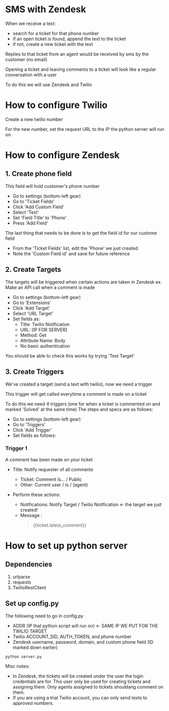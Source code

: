 # SMS with Zendesk 

When we receive a text:
- search for a ticket for that phone number
- if an open ticket is found, append the text to the ticket
- if not, create a new ticket with the text

Replies to that ticket from an agent would be received by sms by the customer (no email)

Opening a ticket and leaving comments to a ticket will look like a regular conversation with a user

To do this we will use Zendesk and Twilio

# How to configure Twilio

Create a new twilio number

For the new number, set the request URL to the IP the python server will run on

# How to configure Zendesk

## 1. Create phone field ##
This field will hold customer's phone number

- Go to settings (bottom-left gear)
- Go to 'Ticket Fields'
- Click 'Add Custom Field'
- Select 'Text'
- Set 'Field Title' to 'Phone'
- Press 'Add Field'

The last thing that needs to be done is to get the field id for our custome field
- From the 'Ticket Fields' list, edit the 'Phone' we just created
- Note the 'Custom Field id' and save for future reference


## 2. Create Targets ##
The targets will be triggered when certain actions are taken in Zendesk ex. Make an API call when a comment is made

- Go to settings (bottom-left gear)
- Go to 'Extensions'
- Click 'Add Target'
- Select 'URL Target'
- Set fields as:
  - Title: Twilio Notification
  - URL: [IP FOR SERVER]
  - Method: Get
  - Attribute Name: Body
  - No basic authentication

You should be able to check this works by trying 'Test Target'

## 3. Create Triggers ##
We've created a target (send a text with twilio), now we need a trigger 

This trigger will get called everytime a comment is made on a ticket 


To do this we need 4 triggers (one for when a ticket is commented on and marked 'Solved' at the same time)
The steps and specs are as follows:
- Go to settings (bottom-left gear)
- Go to 'Triggers'
- Click 'Add Trigger'
- Set fields as follows:

### Trigger 1 
  A comment has been made on your ticket
  - Title: Notify requester of all comments

    - Ticket: Comment Is... / Public
    - Other: Current user / Is / (agent)

  - Perform these actions: 
    - Notifications: Notify Target / Twilio Notification <- the target we just created!
    - Message :
	   >{{ticket.latest_comment}}

# How to set up python server

## Dependencies
1. urlparse
2. requests
3. TwilioRestClient

## Set up config.py
The following need to go in config.py
- ADDR (IP that python script will run on) <- SAME IP WE PUT FOR THE TWILIO TARGET
- Twilio ACCOUNT_SID, AUTH_TOKEN, and phone number
- Zendesk username, password, domain, and custom phone field (ID marked down earlier)

``` python server.py ```

Misc notes:

- In Zendesk, the tickets will be created under the user the login credentials are for. This user only be used for creating tickets and assigning them. Only agents assigned to tickets shouldang comment on them.
- If you are using a trial Twilio account, you can only send texts to approved numbers.



